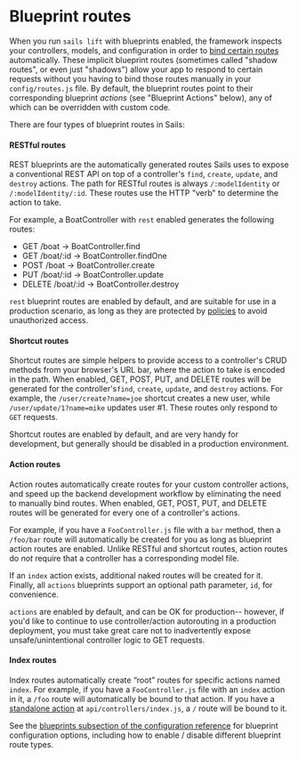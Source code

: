 # Blueprint routes

When you run `sails lift` with blueprints enabled, the framework inspects your controllers, models, and configuration in order to [bind certain routes](http://sailsjs.org/documentation/concepts/Routes) automatically. These implicit blueprint routes (sometimes called "shadow routes", or even just "shadows") allow your app to respond to certain requests without you having to bind those routes manually in your `config/routes.js` file.  By default, the blueprint routes point to their corresponding blueprint *actions* (see "Blueprint Actions" below), any of which can be overridden with custom code.

There are four types of blueprint routes in Sails:

#### RESTful routes
REST blueprints are the automatically generated routes Sails uses to expose a conventional REST API on top of a controller's `find`, `create`, `update`, and `destroy` actions. The path for RESTful routes is always `/:modelIdentity` or `/:modelIdentity/:id`.  These routes use the HTTP "verb" to determine the action to take.

For example, a BoatController with `rest` enabled generates the following routes:

+ GET /boat -> BoatController.find
+ GET /boat/:id -> BoatController.findOne
+ POST /boat -> BoatController.create
+ PUT /boat/:id -> BoatController.update
+ DELETE /boat/:id -> BoatController.destroy

`rest` blueprint routes are enabled by default, and are suitable for use in a production scenario, as long as they are protected by [policies](http://sailsjs.org/documentation/concepts/Policies) to avoid unauthorized access.

#### Shortcut routes
Shortcut routes are simple helpers to provide access to a controller's CRUD methods from your browser's URL bar, where the action to take is encoded in the path.  When enabled, GET, POST, PUT, and DELETE routes will be generated for the controller's`find`, `create`, `update`, and `destroy` actions.  For example, the `/user/create?name=joe` shortcut creates a new user, while `/user/update/1?name=mike` updates user #1. These routes only respond to `GET` requests.

Shortcut routes are enabled by default, and are very handy for development, but generally should be disabled in a production environment.

#### Action routes

Action routes automatically create routes for your custom controller actions, and speed up the backend development workflow by eliminating the need to manually bind routes. When enabled, GET, POST, PUT, and DELETE routes will be generated for every one of a controller's actions.

For example, if you have a `FooController.js` file with a `bar` method, then a `/foo/bar` route will automatically be created for you as long as blueprint action routes are enabled.  Unlike RESTful and shortcut routes, action routes do *not* require that a controller has a corresponding model file.

If an `index` action exists, additional naked routes will be created for it. Finally, all `actions` blueprints support an optional path parameter, `id`, for convenience.

`actions` are enabled by default, and can be OK for production-- however, if you'd like to continue to use controller/action autorouting in a production deployment, you must take great care not to inadvertently expose unsafe/unintentional controller logic to GET requests.
#### Index routes

Index routes automatically create &ldquo;root&rdquo; routes for specific actions named `index`.  For example, if you have a `FooController.js` file with an `index` action in it, a `/foo` route will automatically be bound to that action.  If you have a [standalone action](http://sailsjs.com/documentation/concepts/actions-and-controllers#?standalone-actions) at `api/controllers/index.js`, a `/` route will be bound to it.

See the [blueprints subsection of the configuration reference](http://sailsjs.org/documentation/reference/sails.config/sails.config.blueprints.html) for blueprint configuration options, including how to enable / disable different blueprint route types.

<docmeta name="displayName" value="Blueprint routes">
